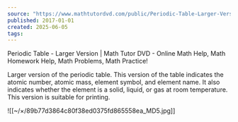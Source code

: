 ```yaml
---
source: "https://www.mathtutordvd.com/public/Periodic-Table-Larger-Version.cfm"
published: 2017-01-01
created: 2025-06-05
tags:
---
```

Periodic Table - Larger Version | Math Tutor DVD - Online Math Help, Math Homework Help, Math Problems, Math Practice!

Larger version of the periodic table. This version of the table indicates the atomic number, atomic mass, element symbol, and element name. It also indicates whether the element is a solid, liquid, or gas at room temperature. This version is suitable for printing.

![[~/×/89b77d3864c80f38ed0375fd865558ea_MD5.jpg]]